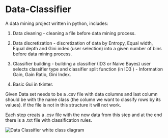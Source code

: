 # Data-Classifier
A data mining project written in python, includes:

1. Data cleaning - cleaning a file before data mining process.

2. Data discretization - discretization of data by Entropy, Equal width, Equal depth and Gini index (user selection) into a given number of  bins  before data mining process.

3. Classifier building - building a classifier (ID3 or Naive Bayes) user selects classifier type and classifier split function (in ID3 ) - Information Gain, Gain Ratio, Gini Index.

4. Basic Gui in tkinter.


Given Data set needs to be a .csv file with data columns and last column should be with the name class (the column we want to classify rows by its values).
if the file is not in this structure it will not work.

Each step creats a .csv file with the new data from this step and at the end there is a .txt file with classification rules.


![Data Classifier white class diagram](https://user-images.githubusercontent.com/44137602/61594052-e0e2bc80-abef-11e9-8ce4-373c572ff2d3.jpg)
